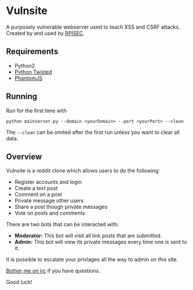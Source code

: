 # Vulnsite
A purposely vulnerable webserver used to teach XSS and CSRF attacks.
Created by and used by [RPISEC](https://rpis.ec).

## Requirements
* Python2
* [Python Twisted](https://twistedmatrix.com)
* [PhantomJS](http://phantomjs.org/)

## Running
Run for the first time with 

```python mainserver.py --domain <yourDomain> --port <yourPort> --clean``` 

The `--clean` can be omited after the first run unless you want to clear all data.

## Overview
Vulnsite is a reddit clone which allows users to do the following:
* Register accounts and login
* Create a text post
* Comment on a post
* Private message other users
* Share a post though private messages
* Vote on posts and comments

There are two bots that can be interacted with:
* **Moderator:** This bot will visit all link posts that are submitted.
* **Admin:** This bot will view its private messages every time one is sent to it.

It is possible to escalate your privlages all the way to admin on this site.

[Bother me on irc](https://rpis.ec/irc) if you have questions.

Good luck!
